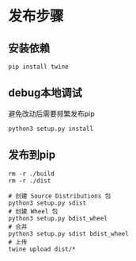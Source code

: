 # 发布步骤

## 安装依赖
```
pip install twine

```

## debug本地调试
避免改动后需要频繁发布pip

```
python3 setup.py install
```

## 发布到pip
```
rm -r ./build
rm -r ./dist

# 创建 Source Distributions 包
python3 setup.py sdist
# 创建 Wheel 包
python3 setup.py bdist_wheel    
# 合并  
python3 setup.py sdist bdist_wheel
# 上传
twine upload dist/*

```